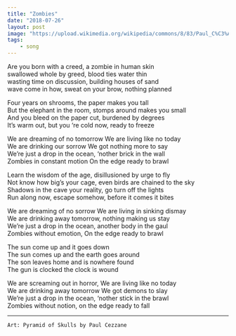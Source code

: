 ```yaml
---
title: "Zombies"
date: "2018-07-26"
layout: post
image: "https://upload.wikimedia.org/wikipedia/commons/8/83/Paul_C%C3%A9zanne%2C_Pyramid_of_Skulls%2C_c._1901.jpg"
tags: 
    - song
---
```



Are you born with a creed, a zombie in human skin  
swallowed whole by greed, blood ties water thin  
wasting time on discussion, building houses of sand  
wave come in how, sweat on your brow, nothing planned  

Four years on shrooms, the paper makes you tall  
But the elephant in the room, stomps around makes you small  
And you bleed on the paper cut, burdened by degrees    
It’s warm out, but you ‘re cold now, ready to freeze   


We are dreaming of no tomorrow We are living like no today  
We are drinking our sorrow We got nothing more to say  
We’re just a drop in the ocean, ‘nother brick in the wall    
Zombies in constant motion On the edge ready to brawl    
 
Learn the wisdom of the age, disillusioned by urge to fly  
Not know how big’s your cage, even birds are chained to the sky  
Shadows in the cave your reality, go turn off the lights  
Run along now, escape somehow, before it comes it bites  


We are dreaming of no sorrow We are living in sinking dismay  
We are drinking away tomorrow, nothing making us stay  
We’re just a drop in the ocean, another body in the gaul  
Zombies without emotion, On the edge ready to brawl  

 
The sun come up and it goes down  
The sun comes up and the earth goes around  
The son leaves home and is nowhere found  
The gun is clocked the clock is wound  


We are screaming out in horror, We are living like no today  
We are drinking away tomorrow We got demons to slay  
We’re just a drop in the ocean, ‘nother stick in the brawl  
Zombies without notion, on the edge ready to fall  


***

`Art: Pyramid of Skulls by Paul Cezzane`